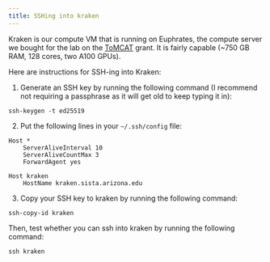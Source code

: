 ```yaml
---
title: SSHing into kraken
---
```


Kraken is our compute VM that is running on Euphrates, the compute server we
bought for the lab on the [ToMCAT](https://ml4ai.github.io/tomcat) grant. It
is fairly capable (~750 GB RAM, 128 cores, two A100 GPUs).

Here are instructions for SSH-ing into Kraken:

1. Generate an SSH key by running the following command (I recommend not requiring a passphrase as it will get old to keep typing it in):

```
ssh-keygen -t ed25519
```

2. Put the following lines in your `~/.ssh/config` file:

```
Host *
    ServerAliveInterval 10
    ServerAliveCountMax 3
    ForwardAgent yes

Host kraken
    HostName kraken.sista.arizona.edu
```

3. Copy your SSH key to kraken by running the following command:

```
ssh-copy-id kraken
```

Then, test whether you can ssh into kraken by running the following command:

```
ssh kraken
```
